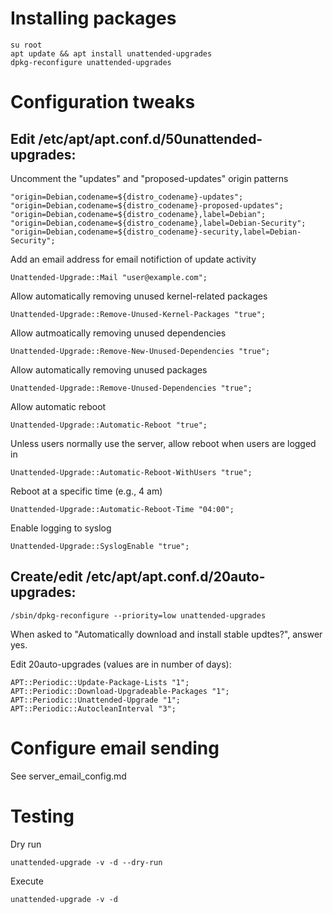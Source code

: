 # Installing packages

    su root
    apt update && apt install unattended-upgrades
    dpkg-reconfigure unattended-upgrades


# Configuration tweaks

## Edit /etc/apt/apt.conf.d/50unattended-upgrades:

Uncomment the "updates" and "proposed-updates" origin patterns
    
    "origin=Debian,codename=${distro_codename}-updates";
    "origin=Debian,codename=${distro_codename}-proposed-updates";
    "origin=Debian,codename=${distro_codename},label=Debian";
    "origin=Debian,codename=${distro_codename},label=Debian-Security";
    "origin=Debian,codename=${distro_codename}-security,label=Debian-Security";

Add an email address for email notifiction of update activity

    Unattended-Upgrade::Mail "user@example.com";

Allow automatically removing unused kernel-related packages

    Unattended-Upgrade::Remove-Unused-Kernel-Packages "true";
    
Allow autmoatically removing unused dependencies

    Unattended-Upgrade::Remove-New-Unused-Dependencies "true";
    
Allow automatically removing unused packages

    Unattended-Upgrade::Remove-Unused-Dependencies "true";
    
Allow automatic reboot

    Unattended-Upgrade::Automatic-Reboot "true";

Unless users normally use the server, allow reboot when users are logged in

    Unattended-Upgrade::Automatic-Reboot-WithUsers "true";
    
Reboot at a specific time (e.g., 4 am)

    Unattended-Upgrade::Automatic-Reboot-Time "04:00";
    
Enable logging to syslog

    Unattended-Upgrade::SyslogEnable "true";

## Create/edit /etc/apt/apt.conf.d/20auto-upgrades:

    /sbin/dpkg-reconfigure --priority=low unattended-upgrades

When asked to "Automatically download and install stable updtes?", answer yes.  

Edit 20auto-upgrades (values are in number of days):

    APT::Periodic::Update-Package-Lists "1";
    APT::Periodic::Download-Upgradeable-Packages "1";
    APT::Periodic::Unattended-Upgrade "1";
    APT::Periodic::AutocleanInterval "3";

# Configure email sending
See server_email_config.md

# Testing
Dry run

    unattended-upgrade -v -d --dry-run
    
Execute

    unattended-upgrade -v -d

